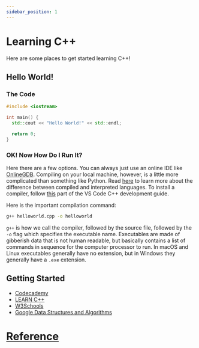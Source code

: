 ```yaml
---
sidebar_position: 1
---
```


# Learning C++

Here are some places to get started learning C++!

## Hello World!

### The Code

```cpp title="helloworld.cpp"
#include <iostream>

int main() {
  std::cout << "Hello World!" << std::endl;

  return 0;
}
```

### OK! Now How Do I Run It?

Here there are a few options. You can always just use an online IDE like [OnlineGDB](https://www.onlinegdb.com/). Compiling on your local machine, however, is a little more complicated than something like Python. Read [here](https://www.freecodecamp.org/news/compiled-versus-interpreted-languages/) to learn more about the difference between compiled and interpreted languages. To install a compiler, follow [this](https://code.visualstudio.com/docs/languages/cpp#_install-a-compiler) part of the VS Code C++ development guide.

Here is the important compilation command:
```bash
g++ helloworld.cpp -o helloworld
```

`g++` is how we call the compiler, followed by the source file, followed by the `-o` flag which specifies the executable name. Executables are made of gibberish data that is not human readable, but basically contains a list of commands in sequence for the computer processor to run. In macOS and Linux executables generally have no extension, but in Windows they generally have a `.exe` extension.

## Getting Started

- [Codecademy](https://www.codecademy.com/resources/docs/cpp)
- [LEARN C++](https://www.learncpp.com/)
- [W3Schools](https://www.w3schools.com/cpp/cpp_getstarted.asp)
- [Google Data Structures and Algorithms](https://techdevguide.withgoogle.com/paths/data-structures-and-algorithms/)

# [Reference](https://en.cppreference.com/w/)
